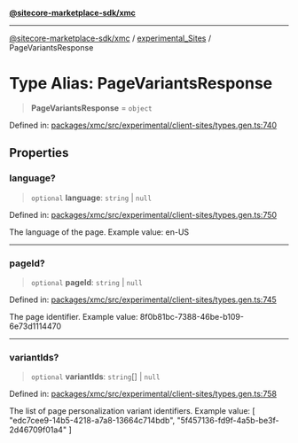[**@sitecore-marketplace-sdk/xmc**](../../../../README.md)

***

[@sitecore-marketplace-sdk/xmc](../../../../README.md) / [experimental\_Sites](../README.md) / PageVariantsResponse

# Type Alias: PageVariantsResponse

> **PageVariantsResponse** = `object`

Defined in: [packages/xmc/src/experimental/client-sites/types.gen.ts:740](https://github.com/Sitecore/marketplace-sdk/blob/main/packages/xmc/src/experimental/client-sites/types.gen.ts#L740)

## Properties

### language?

> `optional` **language**: `string` \| `null`

Defined in: [packages/xmc/src/experimental/client-sites/types.gen.ts:750](https://github.com/Sitecore/marketplace-sdk/blob/main/packages/xmc/src/experimental/client-sites/types.gen.ts#L750)

The language of the page.
Example value: en-US

***

### pageId?

> `optional` **pageId**: `string` \| `null`

Defined in: [packages/xmc/src/experimental/client-sites/types.gen.ts:745](https://github.com/Sitecore/marketplace-sdk/blob/main/packages/xmc/src/experimental/client-sites/types.gen.ts#L745)

The page identifier.
Example value: 8f0b81bc-7388-46be-b109-6e73d1114470

***

### variantIds?

> `optional` **variantIds**: `string`[] \| `null`

Defined in: [packages/xmc/src/experimental/client-sites/types.gen.ts:758](https://github.com/Sitecore/marketplace-sdk/blob/main/packages/xmc/src/experimental/client-sites/types.gen.ts#L758)

The list of page personalization variant identifiers.
Example value: [
"edc7cee9-14b5-4218-a7a8-13664c714bdb",
"5f457136-fd9f-4a5b-be3f-2d46709f01a4"
]
